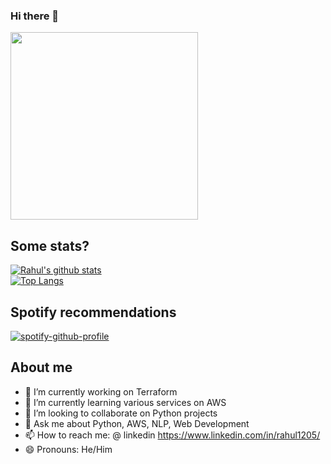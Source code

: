 ### Hi there 👋

<img align='center' src='https://github.com/mayankchaudhary26/Cool-Readme-ideas/blob/master/data/octocat/daftpunktocat-guy.gif' height='300' width='"300"'></img>
## Some stats?

[![Rahul's github stats](https://github-readme-stats.vercel.app/api?username=rahul1205&theme=nightowl&count_private=true&show_icons=true)](https://github.com/rahul1205)
<br>
[![Top Langs](https://github-readme-stats.vercel.app/api/top-langs/?username=rahul1205&theme=nightowl&layout=compact)](https://github.com/rahul1205/github-readme-stats)<br>

## Spotify recommendations

[![spotify-github-profile](https://spotify-github-profile.vercel.app/api/view?uid=31ftl2fwbdojasmfney4xbkt6g5q&cover_image=true&theme=default&show_offline=false&background_color=121212&interchange=false)](https://github.com/kittinan/spotify-github-profile)

## About me

- 🔭 I’m currently working on Terraform
- 🌱 I’m currently learning various services on AWS
- 👯 I’m looking to collaborate on Python projects
- 💬 Ask me about Python, AWS, NLP, Web Development
- 📫 How to reach me: @ linkedin https://www.linkedin.com/in/rahul1205/
- 😄 Pronouns: He/Him
<!-- - ⚡ Fun fact: ... -->
<!-- - 🤔 I’m looking for help with ... -->
